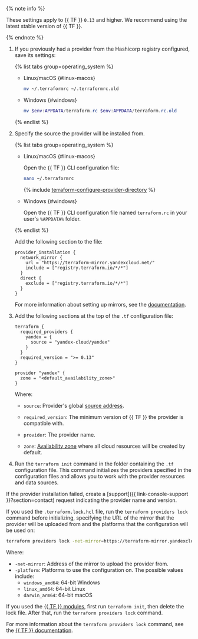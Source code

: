 {% note info %}

These settings apply to {{ TF }} `0.13` and higher. We recommend using the latest stable version of {{ TF }}.

{% endnote %}


1. If you previously had a provider from the Hashicorp registry configured, save its settings:

   {% list tabs group=operating_system %}

   - Linux/macOS {#linux-macos}

      ```bash
      mv ~/.terraformrc ~/.terraformrc.old
      ```

   - Windows {#windows}

      ```powershell
      mv $env:APPDATA/terraform.rc $env:APPDATA/terraform.rc.old
      ```

   {% endlist %}

1. Specify the source the provider will be installed from.

   {% list tabs group=operating_system %}

   - Linux/macOS {#linux-macos}

      Open the {{ TF }} CLI configuration file:

      ```bash
      nano ~/.terraformrc
      ```

      {% include [terraform-configure-provider-directory](terraform-configure-provider-directory.md) %}

   - Windows {#windows}

      Open the {{ TF }} CLI configuration file named `terraform.rc` in your user's `%APPDATA%` folder.

   {% endlist %}

   Add the following section to the file:

   ```hcl
   provider_installation {
     network_mirror {
       url = "https://terraform-mirror.yandexcloud.net/"
       include = ["registry.terraform.io/*/*"]
     }
     direct {
       exclude = ["registry.terraform.io/*/*"]
     }
   }
   ```

   For more information about setting up mirrors, see the [documentation](https://www.terraform.io/cli/config/config-file#explicit-installation-method-configuration).


1. Add the following sections at the top of the `.tf` configuration file:

   
   ```hcl
   terraform {
     required_providers {
       yandex = {
         source = "yandex-cloud/yandex"
       }
     }
     required_version = ">= 0.13"
   }

   provider "yandex" {
     zone = "<default_availability_zone>"
   }
   ```



   Where:
   * `source`: Provider's global [source address](https://www.terraform.io/docs/language/providers/requirements.html#source-addresses).
   * `required_version`: The minimum version of {{ TF }} the provider is compatible with.
   * `provider`: The provider name.


   * `zone`: [Availability zone](../overview/concepts/geo-scope.md) where all cloud resources will be created by default.
1. Run the `terraform init` command in the folder containing the `.tf` configuration file. This command initializes the providers specified in the configuration files and allows you to work with the provider resources and data sources.

If the provider installation failed, create a [support]({{ link-console-support }}?section=contact) request indicating the provider name and version.


If you used the `.terraform.lock.hcl` file, run the `terraform providers lock` command before initializing, specifying the URL of the mirror that the provider will be uploaded from and the platforms that the configuration will be used on:

```bash
terraform providers lock -net-mirror=https://terraform-mirror.yandexcloud.net -platform=<platform_name_1> -platform=<platform_name_2> yandex-cloud/yandex
```

Where:

* `-net-mirror`: Address of the mirror to upload the provider from.
* `-platform`: Platforms to use the configuration on. The possible values include:
   * `windows_amd64`: 64-bit Windows
   * `linux_amd64`: 64-bit Linux
   * `darwin_arm64`: 64-bit macOS

If you used the [{{ TF }} modules](../tutorials/infrastructure-management/terraform-modules.md), first run `terraform init`, then delete the lock file. After that, run the `terraform providers lock` command.

For more information about the `terraform providers lock` command, see the [{{ TF }} documentation](https://developer.hashicorp.com/terraform/cli/commands/providers/lock).
